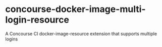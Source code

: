 # concourse-docker-image-multi-login-resource
A Concourse CI docker-image-resource extension that supports multiple logins
